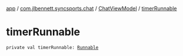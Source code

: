 [app](../../index.md) / [com.jlbennett.syncsports.chat](../index.md) / [ChatViewModel](index.md) / [timerRunnable](./timer-runnable.md)

# timerRunnable

`private val timerRunnable: `[`Runnable`](https://docs.oracle.com/javase/6/docs/api/java/lang/Runnable.html)